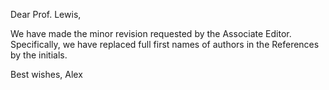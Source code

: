 Dear Prof. Lewis,

We have made the minor revision requested by the Associate Editor.
Specifically, we have replaced full first names of authors in the References by the initials.

Best wishes,
Alex
